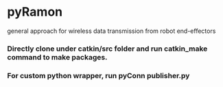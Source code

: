 # pyRamon
general approach for wireless data transmission from robot end-effectors

### Directly clone under catkin/src folder and run catkin_make command to make packages.

### For custom python wrapper, run pyConn publisher.py 
